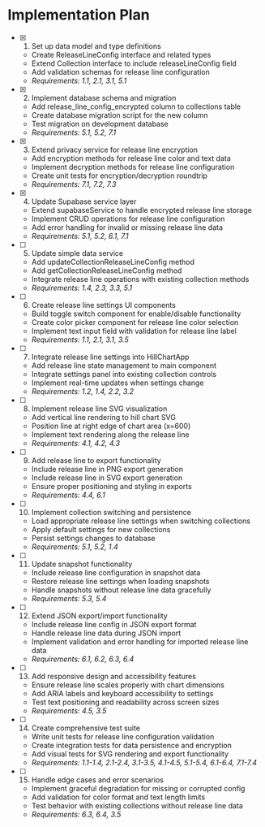 # Implementation Plan

- [x] 1. Set up data model and type definitions
  - Create ReleaseLineConfig interface and related types
  - Extend Collection interface to include releaseLineConfig field
  - Add validation schemas for release line configuration
  - _Requirements: 1.1, 2.1, 3.1, 5.1_

- [x] 2. Implement database schema and migration
  - Add release_line_config_encrypted column to collections table
  - Create database migration script for the new column
  - Test migration on development database
  - _Requirements: 5.1, 5.2, 7.1_

- [x] 3. Extend privacy service for release line encryption
  - Add encryption methods for release line color and text data
  - Implement decryption methods for release line configuration
  - Create unit tests for encryption/decryption roundtrip
  - _Requirements: 7.1, 7.2, 7.3_

- [x] 4. Update Supabase service layer
  - Extend supabaseService to handle encrypted release line storage
  - Implement CRUD operations for release line configuration
  - Add error handling for invalid or missing release line data
  - _Requirements: 5.1, 5.2, 6.1, 7.1_

- [ ] 5. Update simple data service
  - Add updateCollectionReleaseLineConfig method
  - Add getCollectionReleaseLineConfig method
  - Integrate release line operations with existing collection methods
  - _Requirements: 1.4, 2.3, 3.3, 5.1_

- [ ] 6. Create release line settings UI components
  - Build toggle switch component for enable/disable functionality
  - Create color picker component for release line color selection
  - Implement text input field with validation for release line label
  - _Requirements: 1.1, 2.1, 3.1, 3.5_

- [ ] 7. Integrate release line settings into HillChartApp
  - Add release line state management to main component
  - Integrate settings panel into existing collection controls
  - Implement real-time updates when settings change
  - _Requirements: 1.2, 1.4, 2.2, 3.2_

- [ ] 8. Implement release line SVG visualization
  - Add vertical line rendering to hill chart SVG
  - Position line at right edge of chart area (x=600)
  - Implement text rendering along the release line
  - _Requirements: 4.1, 4.2, 4.3_

- [ ] 9. Add release line to export functionality
  - Include release line in PNG export generation
  - Include release line in SVG export generation
  - Ensure proper positioning and styling in exports
  - _Requirements: 4.4, 6.1_

- [ ] 10. Implement collection switching and persistence
  - Load appropriate release line settings when switching collections
  - Apply default settings for new collections
  - Persist settings changes to database
  - _Requirements: 5.1, 5.2, 1.4_

- [ ] 11. Update snapshot functionality
  - Include release line configuration in snapshot data
  - Restore release line settings when loading snapshots
  - Handle snapshots without release line data gracefully
  - _Requirements: 5.3, 5.4_

- [ ] 12. Extend JSON export/import functionality
  - Include release line config in JSON export format
  - Handle release line data during JSON import
  - Implement validation and error handling for imported release line data
  - _Requirements: 6.1, 6.2, 6.3, 6.4_

- [ ] 13. Add responsive design and accessibility features
  - Ensure release line scales properly with chart dimensions
  - Add ARIA labels and keyboard accessibility to settings
  - Test text positioning and readability across screen sizes
  - _Requirements: 4.5, 3.5_

- [ ] 14. Create comprehensive test suite
  - Write unit tests for release line configuration validation
  - Create integration tests for data persistence and encryption
  - Add visual tests for SVG rendering and export functionality
  - _Requirements: 1.1-1.4, 2.1-2.4, 3.1-3.5, 4.1-4.5, 5.1-5.4, 6.1-6.4, 7.1-7.4_

- [ ] 15. Handle edge cases and error scenarios
  - Implement graceful degradation for missing or corrupted config
  - Add validation for color format and text length limits
  - Test behavior with existing collections without release line data
  - _Requirements: 6.3, 6.4, 3.5_